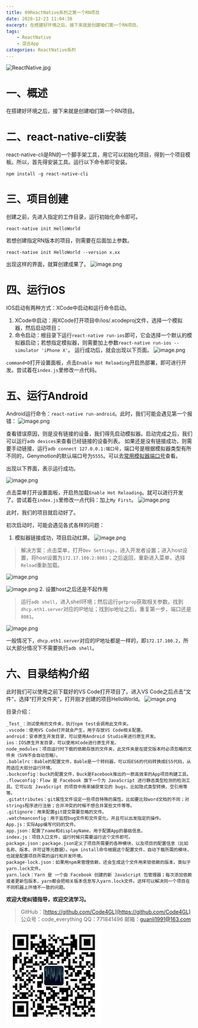 ```yaml
---
title: 09ReactNative系列之第一个RN项目
date: 2020-12-23 11:04:38
excerpt: 在搭建好环境之后，接下来就是创建咱们第一个RN项目。
tags:
    - ReactNative
    - 混合App
categories: ReactNative系列
---
```


![ReactNative.jpg](https://upload-images.jianshu.io/upload_images/18236822-e9d8ac4cb99f3b3f.jpg?imageMogr2/auto-orient/strip%7CimageView2/2/w/1240)
# 一、概述
在搭建好环境之后，接下来就是创建咱们第一个RN项目。
# 二、react-native-cli安装
react-native-cli是RN的一个脚手架工具，用它可以初始化项目，得到一个项目模板。所以，首先得安装工具。运行以下命令即可安装。
```
npm install -g react-native-cli
```
# 三、项目创建
创建之前，先进入指定的工作目录，运行初始化命令即可。
```
react-native init HelloWorld
```
若想创建指定RN版本的项目，则需要在后面加上参数。
```
react-native init HelloWorld --version x.xx
```
出现这样的界面，就算创建成果了。
![image.png](https://upload-images.jianshu.io/upload_images/18236822-5bdfabcd23ab0a34.png?imageMogr2/auto-orient/strip%7CimageView2/2/w/1240)
# 四、运行IOS
IOS启动有两种方式：XCode中启动和运行命令启动。
1. XCode中启动：用XCode打开项目中/ios/.xcodeproj文件，选择一个模拟器，然后启动项目；
2. 命令启动：根目录下运行`react-native run-ios`即可，它会选择一个默认的模拟器启动；若想指定模拟器，则需要加上参数`react-native run-ios --simulator 'iPhone X'`。
运行成功后，就会出现以下页面。
![image.png](https://upload-images.jianshu.io/upload_images/18236822-8658bfb52082d99a.png?imageMogr2/auto-orient/strip%7CimageView2/2/w/1240)

`command+D`打开设置面板，点击`Enable Hot Reloading`开启热部署，即可进行开发。尝试着在`index.js`里修改一点代码。
# 五、运行Android
Android运行命令：`react-native run-android`。此时，我们可能会遇见第一个报错：
![image.png](https://upload-images.jianshu.io/upload_images/18236822-6cc7ed49995de681.png?imageMogr2/auto-orient/strip%7CimageView2/2/w/1240)

查看错误原因，则是没有链接的设备，我们得先启动模拟器。启动完成之后，我们可以运行`adb devices`来查看已经链接的设备列表。
如果还是没有链接成功，则需要手动链接，运行`adb connect 127.0.0.1:端口号`，端口号是根据模拟器类型有所不同的，Genymotion的默认端口号为`5555`。可以去[常用模拟器端口号](https://www.jianshu.com/p/c8b3c549d707)查看。

出现以下界面，表示运行成功。

![image.png](https://upload-images.jianshu.io/upload_images/18236822-1f9bd490354d4219.png?imageMogr2/auto-orient/strip%7CimageView2/2/w/1240)

点击菜单打开设置面板，开启热加载`Enable Hot Reloading`。就可以进行开发了。尝试着在`index.js`里修改一点代码：加上`My First`。
![image.png](https://upload-images.jianshu.io/upload_images/18236822-e857f2873b5f283f.png?imageMogr2/auto-orient/strip%7CimageView2/2/w/1240)

此时，我们的项目就启动好了。

初次启动时，可能会遇见各式各样的问题：
1. 模拟器链接成功，项目启动红屏。
![image.png](https://upload-images.jianshu.io/upload_images/18236822-77debd773c94ab7e.png?imageMogr2/auto-orient/strip%7CimageView2/2/w/1240)
> 解决方案：点击菜单，打开`Dev Settings`，进入开发者设置；进入host设置，将host设置为`172.17.100.2:8081`；之后返回，重新进入菜单，选择`Reload`重新加载。

![image.png](https://upload-images.jianshu.io/upload_images/18236822-1e14e133aeeeb8d6.png?imageMogr2/auto-orient/strip%7CimageView2/2/w/1240)

![image.png](https://upload-images.jianshu.io/upload_images/18236822-941e8efd52027699.png?imageMogr2/auto-orient/strip%7CimageView2/2/w/1240)
2. 设置host之后还是不起作用
> 运行`adb shell`，进入shell环境；然后运行`getprop`获取相关参数。找到`dhcp.eth1.server`对应的IP地址；找到ip地址之后，重复第一步，端口还是`8081`。

![image.png](https://upload-images.jianshu.io/upload_images/18236822-8052efa78a82e65f.png?imageMogr2/auto-orient/strip%7CimageView2/2/w/1240)

一般情况下，`dhcp.eth1.server`对应的IP地址都是一样的，即`172.17.100.2`，所以大部分情况下不需要执行`adb shell`。
# 六、目录结构介绍
此时我们可以使用之前下载好的VS Code打开项目了。进入VS Code之后点击“文件”，选择“打开文件夹”，打开刚才创建的项目HelloWorld。
![image.png](https://upload-images.jianshu.io/upload_images/18236822-fef1b43d9e8b0fe3.png?imageMogr2/auto-orient/strip%7CimageView2/2/w/1240)

目录介绍：
```
_Test_：测试使用的文件夹，执行npm test会调用此文件夹。
.vscode：使用VS Code打开就会产生，用于存放VS Code相关配置。
android：安卓原生开发目录，可以使用Android Studio来进行原生开发。
ios：IOS原生开发目录，可以使用XCode进行原生开发。
node_modules：项目运行时下载的依赖存放的文件夹，此文件夹是在提交版本时必须忽略的文件夹（SVN不会自动忽略）。
.bablelrc：Bable的配置文件，Bable是一个转码器，可以将ES6的代码转换成ES5代码，从而适应大部分运行环境。
.buckconfig：buck的配置文件，Buck是Facebook推出的一款高效率的App项目构建工具。
.flowconfig：Flow 是 Facebook 旗下一个为 JavaScript 进行静态类型检测的检测工具。它可以在 JavaScript 的项目中用来捕获常见的 bugs，比如隐式类型转换，空引用等等。
.gitattributes：git属性文件设定一些项目特殊的属性。比如要比较word文档的不同；对strings程序进行注册；合并冲突的时候不想合并某些文件等等。
.gitignore：用来配置git提交需要忽略的文件。
.watchmanconfig：用于监控bug文件和文件变化，并且可以出发指定的操作。
App.js：实际App编写代码的文件。
app.json：配置了name和displayName，用于配置App的基础信息。
index.js：项目入口文件，运行时候只需要运行这个文件即可。
package.json：package.json定义了项目所需要的各种模块，以及项目的配置信息（比如名称、版本、许可证等元数据）。npm install命令根据这个配置文件，自动下载所需的模块，也就是配置项目所需的运行和开发环境。
package-lock.json：如果用npm来管理依赖，还会生成这个文件用来锁依赖的版本，类似于yarn.lock文件。
yarn.lock：Yarn 是 一个由 Facebook 创建的新 JavaScript 包管理器；每次添加依赖或者更新包版本，yarn都会把相关版本信息写入yarn.lock文件。这样可以解决同一个项目在不同机器上环境不一致的问题。
```

**欢迎大佬纠错指导，欢迎交流学习。**

>GitHub：[https://github.com/Code4GL](https://github.com/Code4GL)
公众号：code_everything
QQ：771841496
邮箱：guanli1991@163.com

![code_everything](/images/code_everything.jpg)
